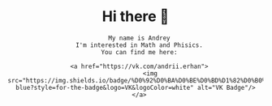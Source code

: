 <div id="header" align="center">
      <h1>
            Hi there 👋
      </h1>
      
      My name is Andrey
      I'm interested in Math and Phisics.
      You can find me here:
      
      <a href="https://vk.com/andrii.erhan">
            <img src="https://img.shields.io/badge/%D0%92%D0%BA%D0%BE%D0%BD%D1%82%D0%B0%D0%BA%D1%82%D0%B5-blue?style=for-the-badge&logo=VK&logoColor=white" alt="VK Badge"/>
      </a>
      
</div>


